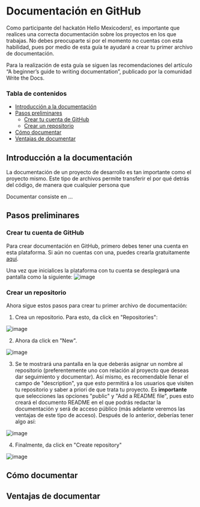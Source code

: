 # Documentación en GitHub

Como participante del hackatón Hello Mexicoders!, es importante que realices una correcta documentación sobre los proyectos en los que trabajas. No debes preocuparte si por el momento no cuentas con esta habilidad, pues por medio de esta guía te ayudaré a crear tu primer archivo de documentación.

Para la realización de esta guía se siguen las recomendaciones del artículo “A beginner’s guide to writing documentation”, publicado por la comunidad Write the Docs.

### Tabla de contenidos
* [Introducción a la documentación](#introducción-a-la-documentación)
* [Pasos preliminares](#pasos-preliminares) 
  * [Crear tu cuenta de GitHub](#crear-tu-cuenta-de-github)  
  * [Crear un repositorio](#crear-un-repositorio)
* [Cómo documentar](#cómo-documentar) 
* [Ventajas de documentar](#ventajas-de-documentar)


## Introducción a la documentación

La documentación de un proyecto de desarrollo es tan importante como el proyecto mismo. Este tipo de archivos permite transferir el por qué detrás del código, de manera que cualquier persona que 

Documentar consiste en ...

## Pasos preliminares

### Crear tu cuenta de GitHub

Para crear documentación en GitHub, primero debes tener una cuenta en esta plataforma. Si aún no cuentas con una, puedes crearla gratuitamente [aquí](https://github.com/signup?ref_cta=Sign+up&ref_loc=header+logged+out&ref_page=%2F&source=header-home). 

Una vez que inicialices la plataforma con tu cuenta se desplegará una pantalla como la siguiente:
![image](https://user-images.githubusercontent.com/101894380/160957771-ef3ed28e-b09f-4952-9c62-6101e63c76b5.png)

### Crear un repositorio 

Ahora sigue estos pasos para crear tu primer archivo de documentación:

1) Crea un repositorio. Para esto, da click en "Repositories":

![image](https://user-images.githubusercontent.com/101894380/160957948-c8471d4f-87d0-4f8d-b15c-f1366391c160.png) 

2) Ahora da click en "New". 

![image](https://user-images.githubusercontent.com/101894380/160959053-baac65df-2097-4ddc-8f2e-bd821d9c5978.png)

3) Se te mostrará una pantalla en la que deberás asignar un nombre al repositorio (preferentemente uno con relación al proyecto que deseas dar seguimiento y documentar). Así mismo, es recomendable llenar el campo de "description", ya que esto permitirá a los usuarios que visiten tu repositorio y saber a priori de que trata tu proyecto. Es **importante** que selecciones las opciones "public" y "Add a README file", pues esto creará el documento README en el que podrás redactar la documentación y será de acceso público (más adelante veremos las ventajas de este tipo de acceso). Después de lo anterior, deberías tener algo así:

![image](https://user-images.githubusercontent.com/101894380/160960485-4ea5faa2-7fa7-43b3-9403-53ba83473e7c.png)

4) Finalmente, da click en "Create repository"

![image](https://user-images.githubusercontent.com/101894380/160960707-52670153-fb93-438f-8972-5547d4e2049c.png)

## Cómo documentar 

## Ventajas de documentar


